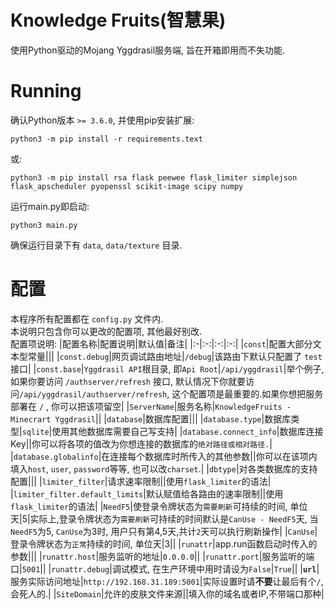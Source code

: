 # Knowledge Fruits(智慧果)
使用Python驱动的Mojang Yggdrasil服务端, 旨在开箱即用而不失功能.

# Running
确认Python版本 `>= 3.6.0`, 并使用pip安装扩展:

```
python3 -m pip install -r requirements.text
```
或:
```
python3 -m pip install rsa flask peewee flask_limiter simplejson flask_apscheduler pyopenssl scikit-image scipy numpy
```

运行main.py即启动:
```
python3 main.py
```

确保运行目录下有 `data`, `data/texture` 目录.

# 配置
本程序所有配置都在 `config.py` 文件内.  
本说明只包含你可以更改的配置项, 其他最好别改.  
配置项说明:
|配置名称|配置说明|默认值|备注|
|:-|:-:|:-:|:-:|
|`const`|配置大部分文本型常量|||
|`const.debug`|网页调试路由地址|`/debug`|该路由下默认只配置了 `test` 接口|
|`const.base`|`Yggdrasil API`根目录, 即`Api Root`|`/api/yggdrasil`|举个例子, 如果你要访问 `/authserver/refresh` 接口, 默认情况下你就要访问`/api/yggdrasil/authserver/refresh`, 这个配置项是最重要的.如果你想把服务部署在 `/` , 你可以把该项留空|
|`ServerName`|服务名称|`KnowledgeFruits - Minecrart Yggdrasil`||
|`database`|数据库配置|||
|`database.type`|数据库类型|`sqlite`|使用其他数据库需要自己写支持|
|`database.connect_info`|数据库连接Key||你可以将各项的值改为你想连接的数据库的`绝对路径或相对路径.`|
|`database.globalinfo`|在连接每个数据库时所传入的其他参数||你可以在该项内填入`host`, `user`, `password`等等, 也可以改`charset`.|
|`dbtype`|对各类数据库的支持配置|||
|`limiter_filter`|请求速率限制||使用`flask_limiter`的语法|
|`limiter_filter.default_limits`|默认赋值给各路由的速率限制||使用`flask_limiter`的语法|
|`NeedF5`|使登录令牌状态为`需要刷新`可持续的时间, 单位天|5|实际上,登录令牌状态为`需要刷新`可持续的时间默认是`CanUse - NeedF5`天, 当`NeedF5`为5, `CanUse`为3时, 用户只有第4,5天,共计`2`天可以执行刷新操作|
|`CanUse`|登录令牌状态为`正常`持续的时间, 单位天|3||
|`runattr`|app.run函数启动时传入的参数|||
|`runattr.host`|服务监听的地址|`0.0.0.0`||
|`runattr.port`|服务监听的端口|`5001`||
|`runattr.debug`|调试模式, 在生产环境中用时请设为`False`|`True`||
|**`url`**|服务实际访问地址|`http://192.168.31.189:5001`|实际设置时请**不要**让最后有个`/`, 会死人的.|
|`SiteDomain`|允许的皮肤文件来源||填入你的域名或者IP,不带端口那种|
